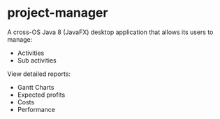 # project-manager

A cross-OS Java 8 (JavaFX) desktop application that allows its users to manage:
* Activities
* Sub activities

View detailed reports:
* Gantt Charts
* Expected profits
* Costs
* Performance